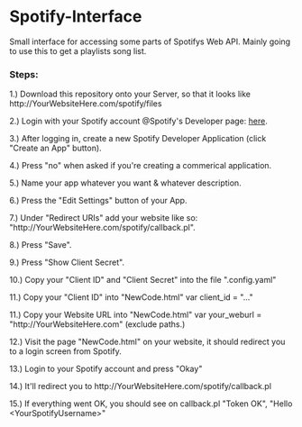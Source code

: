 # Spotify-Interface
Small interface for accessing some parts of Spotifys Web API. Mainly going to use this to get a playlists song list.

<h3>Steps:</h3>

<p>1.) Download this repository onto your Server, so that it looks like http://<i></i>YourWebsiteHere.com/spotify/files</p>
<p>2.) Login with your Spotify account @Spotify's Developer page: <a href="https://beta.developer.spotify.com/dashboard/">here</a>.</p>
<p>3.) After logging in, create a new Spotify Developer Application (click "Create an App" button).</p>
<p>4.) Press "no" when asked if you're creating a commerical application.</p>
<p>5.) Name your app whatever you want & whatever description.</p>
<p>6.) Press the "Edit Settings" button of your App.</p>
<p>7.) Under "Redirect URIs" add your website like so: "http://<i></i>YourWebsiteHere.com/spotify/callback.pl".</p>
<p>8.) Press "Save".</p>
<p>9.) Press "Show Client Secret".</p>
<p>10.) Copy your "Client ID" and "Client Secret" into the file ".config.yaml"</p>
<p>11.) Copy your "Client ID" into "NewCode.html" var client_id = "..."</p>
<p>11.) Copy your Website URL into "NewCode.html" var your_weburl = "http://<i></i>YourWebsiteHere.com" (exclude paths.)</p>
<p>12.) Visit the page "NewCode.html" on your website, it should redirect you to a login screen from Spotify.</p>
<p>13.) Login to your Spotify account and press "Okay"</p>
<p>14.) It'll redirect you to http://<i></i>YourWebsiteHere.com/spotify/callback.pl</p>
<p>15.) If everything went OK, you should see on callback.pl "Token OK", "Hello &lt;YourSpotifyUsername&gt;"</p>